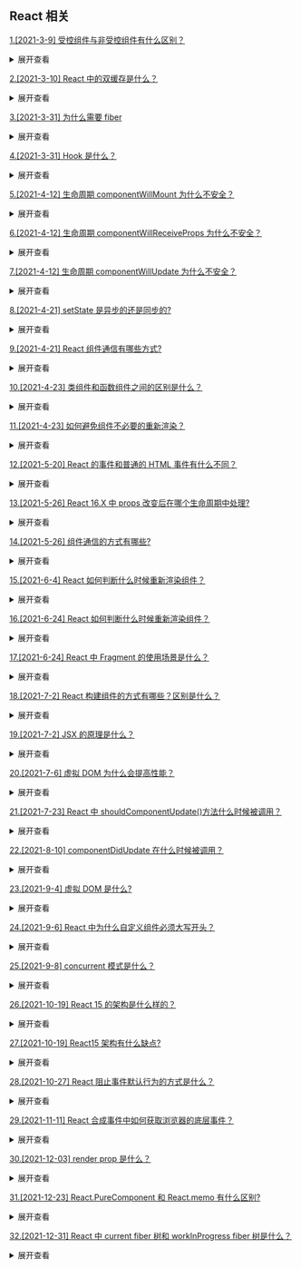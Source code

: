 ## React 相关

[1.[2021-3-9] 受控组件与非受控组件有什么区别？](https://github.com/HJY-xh/plantTrees/issues/41)

<details>
<summary>展开查看</summary>
<pre>

-   非受控组件： 一些 dom 元素比如 input 其内部默认维护了自己的状态（输入值）以及状态改变的方法，我们可以通过 ref 的方式获取其内部的状态。这种组件称之为非受控组件。
-   受控组件： 当我们使用 react 中的 state 去接管组件的状态（设置非受控组件 value 属性关联 state），使得 react 的 state 成为组件的数据源，并且为组件提供了修改状态的方式（设置非受控组件 onChange 属性，根据输入值改变 state 状态）这种组件称之为受控组件（状态及状态改变完全由 react 接管）。

</pre>
</details>

[2.[2021-3-10] React 中的双缓存是什么？](https://github.com/HJY-xh/plantTrees/issues/44)

<details>
<summary>展开查看</summary>
<pre>
当我们用canvas绘制动画，每一帧绘制前都会调用ctx.clearRect清除上一帧的画面。

如果当前帧画面计算量比较大，导致清除上一帧画面到绘制当前帧画面之间有较长间隙，就会出现白屏。

为了解决这个问题，我们可以在内存中绘制当前帧动画，绘制完毕后直接用当前帧替换上一帧画面，由于省去了两帧替换间的计算时间，不会出现从白屏到出现画面的闪烁情况。

这种在内存中构建并直接替换的技术叫做双缓存 (opens new window)。

React 使用“双缓存”来完成 Fiber 树的构建与替换——对应着 DOM 树的创建与更新。

</pre>
</details>

[3.[2021-3-31] 为什么需要 fiber](https://github.com/HJY-xh/plantTrees/issues/102)

<details>
<summary>展开查看</summary>
<pre>

对于大型项目，组件树会很大，这个时候递归遍历的成本就会很高，会造成主线程被持续占用，结果就是主线程上的布局、动画等周期性的任务就无法立即得到处理，造成视觉上的卡顿，影响用户体验。

</pre>
</details>

[4.[2021-3-31] Hook 是什么？](https://github.com/HJY-xh/plantTrees/issues/103)

<details>
<summary>展开查看</summary>
<pre>
Hook是React 16.8 的新增特性。它可以让你在不编写class的情况下使用state一级其他的 Reacr 特性。
- 拥抱函数式
- 让函数组件有了状态和其他的React特性，可以替代class

```javascript
import React, { useState } from "react";
function Example() {
	// 声明⼀个新的叫做 “count” 的 state 变量
	const [count, setCount] = useState(0);
	return (
		<div>
			<p>You clicked {count} times</p>
			<button onClick={() => setCount(count + 1)}>Click me</button>
		</div>
	);
}
```

</pre>
</details>

[5.[2021-4-12] 生命周期 componentWillMount 为什么不安全？](https://github.com/HJY-xh/plantTrees/issues/135)

<details>
<summary>展开查看</summary>
<pre>
componentWillMount生命周期发生在首次渲染前，一般使用的小伙伴大多在这里初始化数据或异步获取外部数据赋值。初始化数据，react官方建议放在constructor里面。而异步获取外部数据，渲染并不会等待数据返回后再去渲染。

看个 🌰 ：如下是安装时监听外部事件调度程序的组件示例

```javascript
class Example extends React.Component {
	state = {
		value: "",
	};
	componentWillMount() {
		this.setState({
			value: this.props.source.value,
		});
		this.props.source.subscribe(this.handleChange);
	}
	componentWillUnmount() {
		this.props.source.unsubscribe(this.handleChange);
	}
	handleChange = (source) => {
		this.setState({
			value: source.value,
		});
	};
}
```

试想一下，假如组件在第一次渲染的时候被中断，由于组件没有完成渲染，所以并不会执行 componentWillUnmount 生命周期（注：很多人经常认为 componentWillMount 和 componentWillUnmount 总是配对，但这并不是一定的。只有调用 componentDidMount 后，React 才能保证稍后调用 componentWillUnmount 进行清理）。因此 handleSubscriptionChange 还是会在数据返回成功后被执行，这时候 setState 由于组件已经被移除，就会导致内存泄漏。所以建议把异步获取外部数据写在 componentDidMount 生命周期里，这样就能保证 componentWillUnmount 生命周期会在组件移除的时候被执行，避免内存泄漏的风险。

这里的 UNSAFE 并不是指安全性，而是表示使用这些生命周期的代码将更有可能在未来的 React 版本中存在缺陷，特别是一旦启用了异步渲染

</pre>
</details>

[6.[2021-4-12] 生命周期 componentWillReceiveProps 为什么不安全？](https://github.com/HJY-xh/plantTrees/issues/136)

<details>
<summary>展开查看</summary>
<pre>
componentWillReceiveProps生命周期是在props更新时触发。一般用于props参数更新时同步更新state参数。但如果在componentWillReceiveProps生命周期直接调用父组件的某些有调用setState的函数，会导致程序死循环。

看个 🌰 ：如下是子组件 componentWillReceiveProps 里调用父组件改变 state 的函数示例

```javascript
...
class Parent extends React.Component{
    constructor(){
        super();
        this.state={
            list: [],
            selectedData: {}
        };
    }

    changeSelectData = selectedData => {
        this.setState({
            selectedData
        });
    }

    render(){
        return (
            <Clild list={this.state.list} changeSelectData={this.changeSelectData}/>
        );
    }
}

...
class Child extends React.Component{
    constructor(){
        super();
        this.state={
            list: []
        };
    }
    componentWillReceiveProps(nextProps){
        this.setState({
            list: nextProps.list
        })
        nextProps.changeSelectData(nextProps.list[0]); //默认选择第一个
    }
    ...
}
```

如上代码，在 Child 组件的 componentWillReceiveProps 里直接调用 Parent 组件的 changeSelectData 去更新 Parent 组件 state 的 selectedData 值。会触发 Parent 组件重新渲染，而 Parent 组件重新渲染会触发 Child 组件的 componentWillReceiveProps 生命周期函数执行。如此就会陷入死循环。导致程序崩溃。

所以，React 官方把 componentWillReceiveProps 替换为 UNSAFE_componentWillReceiveProps，让小伙伴在使用这个生命周期的时候注意它会有缺陷，要注意避免，比如上面例子，Child 在 componentWillReceiveProps 调用 changeSelectData 时先判断 list 是否有更新再确定是否要调用，就可以避免死循环。

</pre>
</details>

[7.[2021-4-12] 生命周期 componentWillUpdate 为什么不安全？](https://github.com/HJY-xh/plantTrees/issues/137)

<details>
<summary>展开查看</summary>
<pre>
componentWillUpdate生命周期在视图更新前触发。一般用于视图更新前保存一些数据方便视图更新完成后赋值。

看个 🌰 ：列表加载更新后回到当前滚动条位置

```javascript
class ScrollingList extends React.Component {
    listRef = null;
    previousScrollOffset = null;
    componentWillUpdate(nextProps, nextState) {
        if (this.props.list.length < nextProps.list.length) {
            this.previousScrollOffset = this.listRef.scrollHeight - this.listRef.scrollTop;
        }
    }
    componentDidUpdate(prevProps, prevState) {
        if (this.previousScrollOffset !== null) {
            this.listRef.scrollTop = this.listRef.scrollHeight - this.previousScrollOffset;
            this.previousScrollOffset = null;
        }
    }
    render() {
        return (
            `<div>` {/* ...contents... */}`</div>`
        );
    }
    setListRef = ref => {    this.listRef = ref;   };
}
```

由于 componentWillUpdate 和 componentDidUpdate 这两个生命周期函数有一定的时间差（componentWillUpdate 后经过渲染、计算、再更新 DOM 元素，最后才调用 componentDidUpdate），如果这个时间段内用户刚好拉伸了浏览器高度，那 componentWillUpdate 计算的 previousScrollOffset 就不准确了。

如果在 componentWillUpdate 进行 setState 操作，会出现多次调用只更新一次的问题，把 setState 放在 componentDidUpdate，能保证每次更新只调用一次。

所以，react 官方建议把 componentWillUpdate 替换为 UNSAFE_componentWillUpdate。如果真的有以上例子的需求，可以使用新加入的一个周期函数 getSnapshotBeforeUpdate。

</pre>
</details>

[8.[2021-4-21] setState 是异步的还是同步的?](https://github.com/HJY-xh/plantTrees/issues/167)

<details>
<summary>展开查看</summary>
<pre>

setState 只在合成事件和钩子函数中是“异步”的，在原生事件和 setTimeout 中都是同步的。

源码分析：在 React 的 setState 函数实现中，会根据一个变量 isBatchingUpdates 判断是直接更新 this.state 还是放到队列中回头再说，而 isBatchingUpdates 默认是 false，也就表示 setState 会同步更新 this.state，但是，有一个函数 batchedUpdates，这个函数会把 isBatchingUpdates 修改为 true，而当 React 在调用事件处理函数之前就会调用这个 batchedUpdates，造成的后果，就是由 React 控制的事件处理过程 setState 不会同步更新 this.state 。

setState 的批量更新优化也是建立在“异步”（合成事件、钩子函数）之上的，在原生事件和 setTimeout 中不会批量更新，在“异步”中如果对同一个值进行多次 setState，setState 的批量更新策略会对其进行覆盖，取最后一次的执行，如果是同时 setState 多个不同的值，在更新时会对其进行合并批量更新。

</pre>
</details>

[9.[2021-4-21] React 组件通信有哪些方式?](https://github.com/HJY-xh/plantTrees/issues/168)

<details>
<summary>展开查看</summary>
<pre>

-   父组件向子组件通讯: 父组件可以向子组件通过传 props 的方式，向子组件进行通讯
-   子组件向父组件通讯: props+回调的方式,父组件向子组件传递 props 进行通讯，此 props 为作用域为父组件自身的函数，子组件调用该函数，将子组件想要传递的信息，作为参数，传递到父组件的作用域中
-   兄弟组件通信: 找到这两个兄弟节点共同的父节点,结合上面两种方式由父节点转发信息进行通信
-   跨层级通信: Context 设计目的是为了共享那些对于一个组件树而言是“全局”的数据，例如当前认证的用户、主题或首选语言,� 对于跨越多层的全局数据通过 Context 通信再适合不过
-   发布订阅模式: 发布者发布事件，订阅者监听事件并做出反应,我们可以通过引入 event 模块进行通信
-   全局状态管理工具: 借助 Redux 或者 Mobx 等全局状态管理工具进行通信,这种工具会维护一个全局状态中心 Store,并根据不同的事件产生新的状态

</pre>
</details>

[10.[2021-4-23] 类组件和函数组件之间的区别是什么？](https://github.com/HJY-xh/plantTrees/issues/175)

<details>
<summary>展开查看</summary>
<pre>

类组件可以使用其他特性，如状态 state 和生命周期钩子。

当组件只是接收 props 渲染到页面时，就是无状态组件，就属于函数组件，也被称为哑组件或展示组件。

函数组件的性能比类组件的性能要高，因为类组件使用的时候要实例化，而函数组件直接执行函数取返回结果即可。为了提高性能，尽量使用函数组件。

</pre>
</details>

[11.[2021-4-23] 如何避免组件不必要的重新渲染？](https://github.com/HJY-xh/plantTrees/issues/176)

<details>
<summary>展开查看</summary>
<pre>

React 中最常见的问题之一是组件不必要地重新渲染。React 提供了两个方法，在这些情况下非常有用：

-   React.memo()
-   pureComponent

这两种方法都依赖于对传递给组件的 props 的浅比较，如果 props 没有改变，那么组件将不会重新渲染。虽然这两种工具都非常有用，但是浅比较会带来额外的性能损失，因此如果使用不当，这两种方法都会对性能产生负面影响。

</pre>
</details>

[12.[2021-5-20] React 的事件和普通的 HTML 事件有什么不同？](https://github.com/HJY-xh/plantTrees/issues/254)

<details>
<summary>展开查看</summary>
<pre>

区别：

-   对于事件名称处理方式：原生事件名均为小写形式，React 事件名采用小驼峰命名形式
-   对于事件处理语法：原生事件为字符串，React 事件为函数
-   React 事件使用`return false`的方式不能阻止浏览器默认行为，必须使用`preventDefault()`来阻止默认行为

合成事件是 React 模拟原生 DOM 事件所有能力的一个事件对象，其优点在于兼容所有浏览器，更好的跨平台。

React 中事件池的概念：

合成事件对象池是 React 事件系统提供的一种性能优化方式。合成事件对象在事件池统一管理，不同类型的合成事件具有不同的事件池。

-   当事件池未满时，React 创建新的事件对象，派发给组件。
-   当事件池装满时，React 从事件池中复用事件对象，派发给组件。

SyntheticEvent 对象会被放入池中统一管理。这意味着 SyntheticEvent 对象可以被复用，当所有事件处理函数被调用之后，其所有属性都会被置空

注意：Web 端的 React 17 不使用事件池，即`e.persist()`将不再生效。

</pre>
</details>

[13.[2021-5-26] React 16.X 中 props 改变后在哪个生命周期中处理?](https://github.com/HJY-xh/plantTrees/issues/263)

<details>
<summary>展开查看</summary>
<pre>

**在`getDerivedStateFromProps`中进行处理。**

这个生命周期替代了`componentWillReceiveProps`，所以在需要使用`componentWillReceiveProps`时，就可以考虑使用`getDerivedStateFromProps`来进行替代。

二者参数不同，`getDerivedStateFromProps`是一个静态函数，也就是这个函数不能通过 this 访问到 Class 属性，也不推荐直接访问属性。而是应该通过参数提供的 nextProps 以及 prevState 来进行判断，根据新传入的 props 来映射到 props。

需要注意的是，如果 props 传入的内容不需要影响到 state，那么就需要返回一个 null，这个值时必须的，所以尽量将其写到函数的末尾。

```javascript
static getDerivedStateFromProps(nextProps, prevState) {
    const {type} = nextProps;
    // 当传入的type发生变化的时候，更新state
    if (type !== prevState.type) {
        return {
            type,
        };
    }
    // 否则，对于state不进行任何操作
    return null;
}
```

</pre>
</details>

[14.[2021-5-26] 组件通信的方式有哪些?](https://github.com/HJY-xh/plantTrees/issues/264)

<details>
<summary>展开查看</summary>
<pre>

-   ⽗组件向⼦组件通讯: ⽗组件可以向⼦组件通过传 props 的⽅式，向⼦组件进⾏通讯

-   ⼦组件向⽗组件通讯: props+回调的⽅式，⽗组件向⼦组件传递 props 进⾏通讯，此 props 为作⽤域为⽗组件⾃身的函数，⼦组件调⽤该函数，将⼦组件想要传递的信息，作为参数，传递到⽗组件的作⽤域中

-   兄弟组件通信: 找到这两个兄弟节点共同的⽗节点,结合上⾯两种⽅式由⽗节点转发信息进⾏通信

-   跨层级通信: Context 设计⽬的是为了共享那些对于⼀个组件树⽽⾔是“全局”的数据，例如当前认证的⽤户、主题或⾸选语⾔，对于跨越多层的全局数据通过 Context 通信再适合不过

-   发布订阅模式: 发布者发布事件，订阅者监听事件并做出反应,我们可以通过引⼊ event 模块进⾏通信

-   全局状态管理⼯具: 借助 Redux 或者 Mobx 等全局状态管理⼯具进⾏通信,这种⼯具会维护⼀个全局状态中⼼ Store,并根据不同的事件产⽣新的状态

</pre>
</details>

[15.[2021-6-4] React 如何判断什么时候重新渲染组件？](https://github.com/HJY-xh/plantTrees/issues/283)

<details>
<summary>展开查看</summary>
<pre>

组件状态的改变是因为`props`或者`state`的改变，组件获得新的状态后，React 决定是否应该重新渲染组件，此时会执行`shouldComponentUpdate`方法，返回 true 时则更新组件，否则不更新。

因此需要重写 shouldComponentUpdate 方法让它根据情况返回 true 或者 false 来告诉 React 什么时候重新渲染什么时候跳过重新渲染。

</pre>
</details>

[16.[2021-6-24] React 如何判断什么时候重新渲染组件？](https://github.com/HJY-xh/plantTrees/issues/341)

<details>
<summary>展开查看</summary>
<pre>

当 props 或者 state 改变会导致组件的状态一同改变，此时 React 重新渲染组件，这是因为 React 中的 shouldComponentUpdate 方法默认返回 true，这就是导致每次更新都重新渲染的原因。

当 React 将要渲染组件时会执行 shouldComponentUpdate 方法来看它是否返回 true（组件应该更新，也就是重新渲染）。所以需要重写 shouldComponentUpdate 方法让它根据情况返回 true 或者 false 来告诉 React 什么时候重新渲染什么时候跳过重新渲染。

</pre>
</details>

[17.[2021-6-24] React 中 Fragment 的使用场景是什么？](https://github.com/HJY-xh/plantTrees/issues/342)

<details>
<summary>展开查看</summary>
<pre>

在 React 中，组件返回的元素只能有一个根元素，为了不添加多余的 DOM 节点，可以使用 Fragment 标签来包裹所有的元素，Fragment 标签不会渲染出任何元素。React 官方对 Fragment 的解释：

> React 中的一个常见模式是一个组件返回多个元素。Fragments 允许你将子列表分组，而无需向 DOM 添加额外节点。

看个例子：

```javascript
// 一般形式
render() {
  return (
    <React.Fragment>
      <ChildA />
      <ChildB />
      <ChildC />
    </React.Fragment>
  );
}
// 也可以写成以下形式
render() {
  return (
    <>
      <ChildA />
      <ChildB />
      <ChildC />
    </>
  );
}
```

</pre>
</details>

[18.[2021-7-2] React 构建组件的方式有哪些？区别是什么？](https://github.com/HJY-xh/plantTrees/issues/358)

<details>
<summary>展开查看</summary>
<pre>

## 一、组件是什么？

组件就是把图形、非图形的各种逻辑均抽象为一个统一的概念（组件）来实现开发的模式

在 `React` 中，一个类、一个函数都可以视为一个组件

## 二、如何构建？

在 `React` 目前来讲，组件的创建主要分成了三种方式：

-   函数式创建
-   通过 React.createClass 方法创建
-   继承 React.Component 创建

### 函数式创建

在 `React Hooks` 出来之前，函数式组件可以视为无状态组件，只负责根据传入的 `props` 来展示视图，不涉及对 `state` 状态的操作

大多数组件可以写为无状态组件，通过简单组合构建其他组件

在 `React` 中，通过函数简单创建组件的示例如下：

```js
function HelloComponent(props /* context */) {
	return <div>Hello {props.name}</div>;
}
```

### 通过 React.createClass 方式创建

`React.createClass` 是 react 刚开始推荐的创建组件的方式，目前这种创建方式已经不怎么用了

像上述通过函数式创建的组件的方式，最终会通过 `babel` 转化成 `React.createClass`这种形式，转化成如下：

```js
function HelloComponent(props) /* context */ {
	return React.createElement("div", null, "Hello ", props.name);
}
```

由于上述的编写方式过于冗杂，目前基本上不使用

### 继承 React.Component 创建

同样在 `react hooks` 出来之前，有状态的组件只能通过继承 `React.Component` 这种形式进行创建

有状态的组件也就是组件内部存在维护的数据，在类创建的方式中通过 `this.state` 进行访问

当调用 `this.setState` 修改组件的状态时，组件会再次会调用 `render()` 方法进行重新渲染

通过继承 `React.Component` 创建一个时钟示例如下：

```js
class Timer extends React.Component {
	constructor(props) {
		super(props);
		this.state = { seconds: 0 };
	}

	tick() {
		this.setState((state) => ({
			seconds: state.seconds + 1,
		}));
	}

	componentDidMount() {
		this.interval = setInterval(() => this.tick(), 1000);
	}

	componentWillUnmount() {
		clearInterval(this.interval);
	}

	render() {
		return <div>Seconds: {this.state.seconds}</div>;
	}
}
```

## 三、区别

由于 `React.createClass` 创建的方式过于冗杂，并不建议使用

而像函数式创建和类组件创建的区别主要在于需要创建的组件是否需要为有状态组件：

-   对于一些无状态的组件创建，建议使用函数式创建的方式

-   由于 `react hooks` 的出现，函数式组件创建的组件通过使用 `hooks` 方法也能使之成为有状态组件，再加上目前推崇函数式编程，所以这里建议都使用函数式的方式来创建组件

在考虑组件的选择原则上，能用无状态组件则用无状态组件

</pre>
</details>

[19.[2021-7-2] JSX 的原理是什么？](https://github.com/HJY-xh/plantTrees/issues/359)

<details>
<summary>展开查看</summary>
<pre>

实际上，JSX 仅仅是`React.createElement(component, props, ...children)`函数的语法糖。如下 JSX 代码:

```javascript
const element = <h1 className="greeting">Hello, world!</h1>;
```

它会被转换为：

```javascript
const element = React.createElement("h1", { className: "greeting" }, "Hello, world!");
```

如果没有子节点，你还可以使用自闭合的标签形式，如

```javascript
<div className="sidebar" />
```

它会被转换为：

```javascript
React.createElement("div", {
	className: "sidebar",
});
```

</pre>
</details>

[20.[2021-7-6] 虚拟 DOM 为什么会提高性能？](https://github.com/HJY-xh/plantTrees/issues/368)

<details>
<summary>展开查看</summary>
<pre>

虚拟 DOM 相当于在 JavaScript 和真实 DOM 中间加了一个缓存，利用 DOM diff 算法避免了没有必要的 DOM 操作，从而提高性能。
具体实现步骤如下：
1、用 JavaScript 对象结构表示 DOM 树的结构；然后用这个树构建一个真正的 DOM 树，插到文档当中
2、当状态变更的时候，重新构造一棵新的对象树。然后用新的树和旧的树进行比较，记录两棵树差异
3、把 2 所记录的差异应用到步骤 1 所构建的真正的 DOM 树上，视图就更新了

</pre>
</details>

[21.[2021-7-23] React 中 shouldComponentUpdate()方法什么时候被调用？](https://github.com/HJY-xh/plantTrees/issues/394)

<details>
<summary>展开查看</summary>
<pre>

当 props 或 state 发生变化时，`shouldComponentUpdate()`会在渲染执行之前被调用。

该方法返回值默认为 true，另外在首次渲染或使用`forceUpdate()`时不会调用该方法。

</pre>
</details>

[22.[2021-8-10] componentDidUpdate 在什么时候被调用？](https://github.com/HJY-xh/plantTrees/issues/429)

<details>
<summary>展开查看</summary>
<pre>

```javascript
componentDidUpdate(preProps，preState，snapshot)
```

`componentDidUpdate()`在更新后会被立即调用，首次渲染不会执行此方法

当组件更新后，可以在该方法中对 DOM 进行操作

也可以在`componentDidUpdate()`中直接调用 setState()，但是必须被包裹在一个条件语句中，如下所示，否则会导致死循环。它会导致额外的重新渲染，虽然用户不可见，但会影响组件性能

```javascript
componentDidUpdate(prevProps) {
  // 典型用法（不要忘记比较 props）：
  if (this.props.userID !== prevProps.userID) {
    this.fetchData(this.props.userID);
  }
}
```

如果组件实现了`getSnapshotBeforeUpdate()`生命周期（不常用），则它的返回值将作为`componentDidUpdate()`的第三个参数`snapshot`参数传递，否则该参数为`undefined`

如果 `shouldComponentUpdate() `返回值为 `false`，则不会调用 `componentDidUpdate()`

</pre>
</details>

[23.[2021-9-4] 虚拟 DOM 是什么?](https://github.com/HJY-xh/plantTrees/issues/450)

<details>
<summary>展开查看</summary>
<pre>

一个能代表 DOM 树的对象，通常含有标签名、标签上的属性、事件监听和子元素们，以及其它的属性。

</pre>
</details>

[24.[2021-9-6] React 中为什么自定义组件必须大写开头？](https://github.com/HJY-xh/plantTrees/issues/451)

<details>
<summary>展开查看</summary>
<pre>

平时书写的 JSX 是语法糖，<MyComp /> 会被转换为 React.createElement(...)，在转换过程中，首字母小写的会被认为是原生 DOM 标签，首字母大写的被认为是组件。

</pre>
</details>

[25.[2021-9-8] concurrent 模式是什么？](https://github.com/HJY-xh/plantTrees/issues/452)

<details>
<summary>展开查看</summary>
<pre>

concurrent Mode 是 React 之后会推出的新模式， 它将渲染工作分解为多个部分，对任务进行暂停和恢复操作以避免阻塞浏览器。

它用时间片调度实现了异步可中断任务，根据设备性能的不同，时间片的长度也不一样，在每个时间片中，如果任务到了过期时间，就会主动让出线程给高优先级的任务。

这意味着 React 可以在提交之前多次调用渲染阶段生命周期的方法，或者在不提交的情况下调用它们（由于出现错误或更高优先级的任务使其中断）。

</pre>
</details>

[26.[2021-10-19] React 15 的架构是什么样的？](https://github.com/HJY-xh/plantTrees/issues/465)

<details>
<summary>展开查看</summary>
<pre>

React15 架构可以分为两层：

-   Reconciler（协调器）：负责找出变化的组件
-   Renderer（渲染器）： 负责将变化的组件渲染到页面上

当发生更新时，函数组件或者类组件的 render 方法会被调用，将 JSX 转化为虚拟 DOM，与上次更新时的虚拟 DOM 对比，找出最小变化，Renderer 接到 Reconciler 通知，将变化的组件渲染在当前宿主环境。

</pre>
</details>

[27.[2021-10-19] React15 架构有什么缺点?](https://github.com/HJY-xh/plantTrees/issues/466)

<details>
<summary>展开查看</summary>
<pre>

主要是同步更新可能引发不好的用户体验。

在协调过程中，mount 的组件会调用 mountComponent ，update 的组件会调用 updateComponent。这两个方法都会递归更新子组件。递归一旦开始，无法中途中断，当组件层级很深的时候，递归更新时间超过 16ms，浏览器没有足够的时间更新页面，用户就会觉得卡顿。

</pre>
</details>

[28.[2021-10-27] React 阻止事件默认行为的方式是什么？](https://github.com/HJY-xh/plantTrees/issues/471)

<details>
<summary>展开查看</summary>
<pre>

不能通过返回`false`的方式阻止默认行为，必须显式的使用`preventDefault`

</pre>
</details>

[29.[2021-11-11] React 合成事件中如何获取浏览器的底层事件？](https://github.com/HJY-xh/plantTrees/issues/477)

<details>
<summary>展开查看</summary>
<pre>

使用合成事件的`nativeEvent`属性。

</pre>
</details>

[30.[2021-12-03] render prop 是什么？](https://github.com/HJY-xh/plantTrees/issues/494)

<details>
<summary>展开查看</summary>
<pre>

它是指一种在 React 组件之间使用一个值为函数的 prop 共享代码的简单技术。

具有`render prop`的组件接受一个返回 React 元素的函数，并在组件内部通过调用此函数来实现自己的渲染逻辑

```javascript
<DataProvider render={(data) => <h1>Hello {data.target}</h1>} />
```

更具体地说，render prop 是一个用于告知组件需要渲染什么内容的函数 prop。

</pre>
</details>

[31.[2021-12-23] React.PureComponent 和 React.memo 有什么区别?](https://github.com/HJY-xh/plantTrees/issues/499)

<details>
<summary>展开查看</summary>
<pre>

-   React.PureComponent 对 state 和 props 做了浅层对比，当二者均没有改变时，不更新组件。只能用在类组件中。
-   React.memo 仅检查 props 变更，做浅层对比，没有改变时，不更新组件。可以用在类组件和函数组件中。

</pre>
</details>

[32.[2021-12-31] React 中 current fiber 树和 workInProgress fiber 树是什么？](https://github.com/HJY-xh/plantTrees/issues/500)

<details>
<summary>展开查看</summary>
<pre>

current fiber 树：当完成一次渲染之后，会产生一个 current 树，current 会在 commit 阶段替换成真实的 DOM 树
workInProgress fiber 树：即将调和渲染的 fiber 树。在一次新的组件更新过程中，会从 current 复制一份作为 workInProgress，更新完毕后，将当前的 workInProgress 树赋值给 current 树

</pre>
</details>
